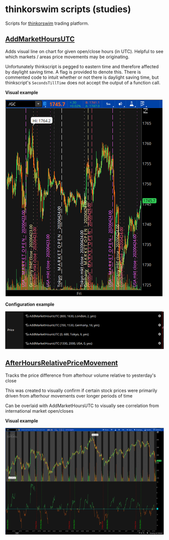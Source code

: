 # thinkorswim scripts (studies)

Scripts for [thinkorswim](https://www.tdameritrade.com/tools-and-platforms/thinkorswim/) trading platform. 

## [AddMarketHoursUTC](AddMarketHoursUTC.ts)

Adds visual line on chart for given open/close hours (in UTC). Helpful to see which markets / areas price movements may be originating.

Unfortunately thinkscript is pegged to eastern time and therefore affected by daylight saving time. A flag is provided to denote this. There is commented code to intuit whether or not there is daylight saving time, but thinkscript's `SecondsTillTime` does not accept the output of a function call. 

**Visual example**

![Visual of vertical lines for AddMarketHoursUTC](images/addmarkethours-chart.png)

**Configuration example**

![Visual of configuration for AddMarketHoursUTC](images/addmarkethours-config.png)

## [AfterHoursRelativePriceMovement](AfterHoursRelativePriceMovement.ts)

Tracks the price difference from afterhour volume relative to yesterday's close

This was created to visually confirm if certain stock prices were primarily driven from afterhour movements over longer periods of time

Can be overlaid with AddMarketHoursUTC to visually see correlation from international market open/closes

**Visual example**

![Visual for AfterHoursRelativePriceMovement](images/afterhoursprice-chart.png)
